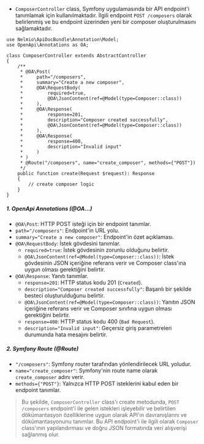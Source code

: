 + `ComposerController` class, Symfony uygulamasında bir API endpoint'i tanımlamak için kullanılmaktadır. İlgili endpoint `POST /composers` olarak belirlenmiş ve bu endpoint üzerinden yeni bir composer oluşturulmasını sağlamaktadır. 
~~~~~~~
use Nelmio\ApiDocBundle\Annotation\Model;
use OpenApi\Annotations as OA;

class ComposerController extends AbstractController
{
    /**
     * @OA\Post(
     *     path="/composers",
     *     summary="Create a new composer",
     *     @OA\RequestBody(
     *         required=true,
     *         @OA\JsonContent(ref=@Model(type=Composer::class))
     *     ),
     *     @OA\Response(
     *         response=201,
     *         description="Composer created successfully",
     *         @OA\JsonContent(ref=@Model(type=Composer::class))
     *     ),
     *     @OA\Response(
     *         response=400,
     *         description="Invalid input"
     *     )
     * )
     * @Route("/composers", name="create_composer", methods={"POST"})
     */
    public function create(Request $request): Response
    {
        // create composer logic
    }
}
~~~~~~~

##### 1. OpenApi Annotations (@OA\...)
+ `@OA\Post`: HTTP POST isteği için bir endpoint tanımlar.
+ `path="/composers"`: Endpoint'in URL yolu.
+ `summary="Create a new composer"`: Endpoint'in özet açıklaması.
+ `@OA\RequestBody`: İstek gövdesini tanımlar.
  - `required=true`: İstek gövdesinin zorunlu olduğunu belirtir.
  - `@OA\JsonContent(ref=@Model(type=Composer::class))`: İstek gövdesinin JSON içeriğine referans verir ve Composer class'ına uygun olması gerektiğini belirtir.
+ `@OA\Response`: Yanıtı tanımlar.
  - `response=201`: HTTP status kodu 201 (`Created`).
  - `description="Composer created successfully"`: Başarılı bir şekilde besteci oluşturulduğunu belirtir.
  - `@OA\JsonContent(ref=@Model(type=Composer::class))`: Yanıtın JSON içeriğine referans verir ve Composer sınıfına uygun olması gerektiğini belirtir.
  - `response=400`: HTTP status kodu 400 (`Bad Request`).
  - `description="Invalid input"`: Geçersiz giriş parametreleri durumunda hata mesajını belirtir.

##### 2. Symfony Route (@Route)
+ `"/composers"`: Symfony router tarafından yönlendirilecek URL yoludur.
+ `name="create_composer"`: Symfony'nin route name olarak `create_composer` adını verir.
+ `methods={"POST"}`: Yalnızca HTTP POST isteklerini kabul eden bir endpoint tanımlar.

> Bu şekilde, `ComposerController` class'ı create metodunda, `POST /composers` endpoint'i ile gelen istekleri işleyebilir ve belirtilen dökümantasyon özelliklerine uygun olarak API'ın davranışlarını ve dökümantasyonunu tanımlar. Bu API endpoint'i ile ilgili olarak `Composer` class'ının yapılandırması ve doğru JSON formatında veri alışverişi sağlanmış olur.
